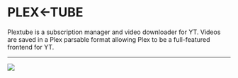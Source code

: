 # PLEX<-TUBE

Plextube is a subscription manager and video downloader for YT. Videos are saved in a Plex parsable format allowing Plex to be a full-featured frontend for YT.


---

![](https://github.com/grahamotte/plextube/workflows/Test/badge.svg)
